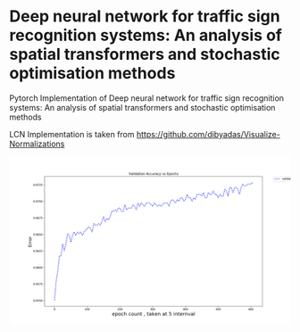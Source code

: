 # Deep neural network for traffic sign recognition systems: An analysis of spatial transformers and stochastic optimisation methods


Pytorch Implementation of Deep neural network for traffic sign recognition systems: An analysis of spatial transformers and stochastic optimisation methods


LCN Implementation is taken from https://github.com/dibyadas/Visualize-Normalizations


![Validation Error](https://github.com/ppriyank/Deep-neural-network-for-traffic-sign-recognition-systems/blob/master/validation2.png)
